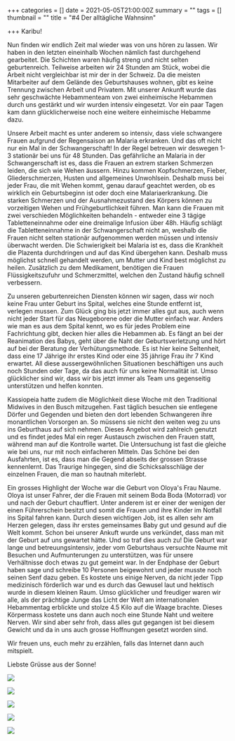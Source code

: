 +++
categories = []
date = 2021-05-05T21:00:00Z
summary = ""
tags = []
thumbnail = ""
title = "#4 Der alltägliche Wahnsinn"

+++
Karibu!

Nun finden wir endlich Zeit mal wieder was von uns hören zu lassen. Wir haben in den letzten eineinhalb Wochen nämlich fast durchgehend gearbeitet. Die Schichten waren häufig streng und nicht selten geburtenreich. Teilweise arbeiten wir 24 Stunden am Stück, wobei die Arbeit nicht vergleichbar ist mir der in der Schweiz. Da die meisten Mitarbeiter auf dem Gelände des Geburtshauses wohnen, gibt es keine Trennung zwischen Arbeit und Privatem. Mit unserer Ankunft wurde das sehr geschwächte Hebammenteam von zwei einheimische Hebammen durch uns gestärkt und wir wurden intensiv eingesetzt. Vor ein paar Tagen kam dann glücklicherweise noch eine weitere einheimische Hebamme dazu.

Unsere Arbeit macht es unter anderem so intensiv, dass viele schwangere Frauen aufgrund der Regensaison an Malaria erkranken. Und das oft nicht nur ein Mal in der Schwangerschaft! In der Regel betreuen wir deswegen 1-3 stationär bei uns für 48 Stunden. Das gefährliche an Malaria in der Schwangerschaft ist es, dass die Frauen an extrem starken Schmerzen leiden, die sich wie Wehen äussern. Hinzu kommen Kopfschmerzen, Fieber, Gliederschmerzen, Husten und allgemeines Unwohlsein. Deshalb muss bei jeder Frau,  die mit Wehen kommt, genau darauf geachtet werden, ob es wirklich ein Geburtsbeginn ist oder doch eine Malariaerkrankung. Die starken Schmerzen und der Ausnahmezustand des Körpers können zu vorzeitigen Wehen und Frühgeburtlichkeit führen. Man kann die Frauen mit zwei verschieden Möglichkeiten behandeln - entweder eine 3 tägige Tabletteneinnahme oder eine dreimalige Infusion über 48h. Häufig schlägt die Tabletteneinnahme in der Schwangerschaft nicht an, weshalb die Frauen nicht selten stationär aufgenommen werden müssen und intensiv überwacht werden. Die Schwierigkeit bei Malaria ist es, dass die Krankheit die Plazenta durchdringen und auf das Kind übergehen kann. Deshalb muss möglichst schnell gehandelt werden, um Mutter und Kind best möglichst zu heilen. Zusätzlich zu dem Medikament, benötigen die Frauen Flüssigkeitszufuhr und Schmerzmittel, welchen den Zustand häufig schnell verbessern.

Zu unseren geburtenreichen Diensten können wir sagen, dass wir noch keine Frau unter Geburt ins Spital, welches eine Stunde entfernt ist, verlegen mussen. Zum Glück ging bis jetzt immer alles gut aus, auch wenn nicht jeder Start für das Neugeborene oder die Mutter einfach war. Anders wie man es aus dem Spital kennt, wo es für jedes Problem eine Fachrichtung gibt, decken hier alles die Hebammen ab. Es fängt an bei der Reanimation des Babys, geht über die Naht der Geburtsverletzung und hört auf bei der Beratung der Verhütungsmethode. Es ist hier keine Seltenheit, dass eine 17 Jährige ihr erstes Kind oder eine 35 jährige Frau ihr 7 Kind erwartet. All diese aussergewöhnlichen Situationen beschäftigen uns auch noch Stunden oder Tage, da das auch für uns keine Normalität ist. Umso glücklicher sind wir, dass wir bis jetzt immer als Team uns gegenseitig unterstützen und helfen konnten.

Kassiopeia hatte zudem die Möglichkeit diese Woche mit den Traditional Midwives in den Busch mitzugehen. Fast täglich besuchen sie entlegene Dörfer und Gegenden und bieten den dort lebenden Schwangeren ihre monantlichen Vorsorgen an. So müssens sie nicht den weiten weg zu uns ins Geburthaus auf sich nehmen. Dieses Angebot wird zahlreich genutzt und es findet jedes Mal ein reger Austausch zwischen den Frauen statt, während man auf die Kontrolle wartet. Die Untersuchung ist fast die gleiche wie bei uns, nur mit noch einfacheren Mitteln. Das Schöne bei den Ausfahrten, ist es, dass man die Gegend abseits der grossen Strasse kennenlernt. Das Traurige hingegen, sind die Schicksalsschläge der einzelnen Frauen, die man so hautnah miterlebt.

Ein grosses Highlight der Woche war die Geburt von Oloya's Frau Naume. Oloya ist unser Fahrer, der die Frauen mit seinem Boda Boda (Motorrad) vor und nach der Geburt chauffiert. Unter anderem ist er einer der wenigen der einen Führerschein besitzt und somit die Frauen und ihre Kinder im Notfall ins Spital fahren kann. Durch diesen wichtigen Job, ist es allen sehr am Herzen gelegen, dass ihr erstes gemeinsames Baby gut und gesund auf die Welt kommt. Schon bei unserer Ankuft wurde uns verkündet, dass man mit der Geburt auf uns gewartet hätte. Und so traf dies auch zu! Die Geburt war lange und betreuungsintensiv, jeder vom Geburtshaus versuchte Naume mit Besuchen und Aufmunterungen zu unterstützen, was für unsere Verhältnisse doch etwas zu gut gemeint war. In der Endphase der Geburt haben sage und schreibe 10 Personen beigewohnt und jeder musste noch seinen Senf dazu geben. Es kostete uns einige Nerven, da nicht jeder Tipp medizinisch förderlich war und es durch das Gewusel laut und hektisch wurde in diesem kleinen Raum. Umso glücklicher und freudiger waren wir alle, als der prächtige Junge das Licht der Welt am internationalen Hebammentag erblickte und stolze 4.5 Kilo auf die Waage brachte. Dieses Körpermass kostete uns dann auch noch eine Stunde Naht und weitere Nerven. Wir sind aber sehr froh, dass alles gut gegangen ist bei diesem Gewicht und da in uns auch grosse Hoffnungen gesetzt worden sind.

Wir freuen uns, euch mehr zu erzählen, falls das Internet dann auch mitspielt.

Liebste Grüsse aus der Sonne!

![](https://yoma-hebammen.ch/upload/2021/05/img-20210506-wa0004.jpg)

![](https://yoma-hebammen.ch/upload/2021/05/img-20210506-wa0006.jpg)

![](https://yoma-hebammen.ch/upload/2021/05/20210504_184306.jpg)

![](https://yoma-hebammen.ch/upload/2021/05/img-20210506-wa0003.jpg)

![](https://yoma-hebammen.ch/upload/2021/05/20210504_093650.jpg)